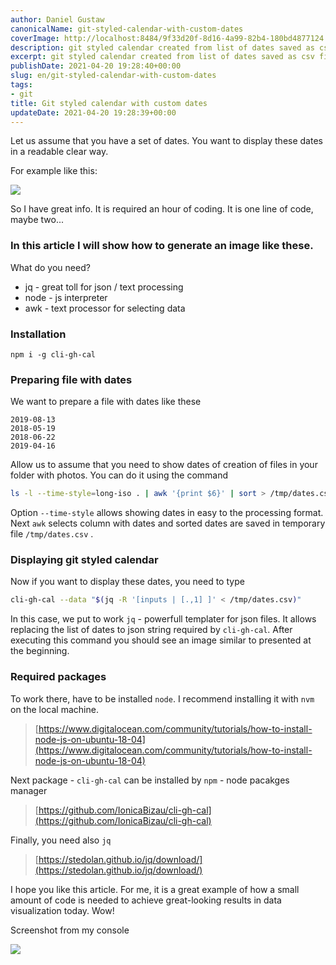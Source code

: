 ```yaml
---
author: Daniel Gustaw
canonicalName: git-styled-calendar-with-custom-dates
coverImage: http://localhost:8484/9f33d20f-8d16-4a99-82b4-180bd4877124.avif
description: git styled calendar created from list of dates saved as csv file
excerpt: git styled calendar created from list of dates saved as csv file
publishDate: 2021-04-20 19:28:40+00:00
slug: en/git-styled-calendar-with-custom-dates
tags:
- git
title: Git styled calendar with custom dates
updateDate: 2021-04-20 19:28:39+00:00
---
```


Let us assume that you have a set of dates. You want to display these dates in a readable clear way.

For example like this:

![](http://localhost:8484/121db3d7-7ea4-4dd3-a4bc-9f7195206354.avifgitcalendar.png)

So I have great info. It is required an hour of coding. It is one line of code, maybe two...

### In this article I will show how to generate an image like these.

What do you need?

* jq - great toll for json / text processing
* node - js interpreter
* awk - text processor for selecting data

### Installation

```
npm i -g cli-gh-cal
```

### Preparing file with dates

We want to prepare a file with dates like these

```csv
2019-08-13
2018-05-19
2018-06-22
2019-04-16
```

Allow us to assume that you need to show dates of creation of files in your folder with photos. You can do it using the command

```bash
ls -l --time-style=long-iso . | awk '{print $6}' | sort > /tmp/dates.csv
```

Option `--time-style` allows showing dates in easy to the processing format. Next `awk` selects column with dates and sorted dates are saved in temporary file `/tmp/dates.csv` .

### Displaying git styled calendar

Now if you want to display these dates, you need to type

```bash
cli-gh-cal --data "$(jq -R '[inputs | [.,1] ]' < /tmp/dates.csv)"
```

In this case, we put to work `jq` - powerfull templater for json files. It allows replacing the list of dates to json string required by `cli-gh-cal`. After executing this command you should see an image similar to presented at the beginning.

### Required packages

To work there, have to be installed `node`. I recommend installing it with `nvm` on the local machine.

> [https://www.digitalocean.com/community/tutorials/how-to-install-node-js-on-ubuntu-18-04](https://www.digitalocean.com/community/tutorials/how-to-install-node-js-on-ubuntu-18-04)

Next package - `cli-gh-cal` can be installed by `npm` - node pacakges manager

> [https://github.com/IonicaBizau/cli-gh-cal](https://github.com/IonicaBizau/cli-gh-cal)

Finally, you need also `jq`

> [https://stedolan.github.io/jq/download/](https://stedolan.github.io/jq/download/)

I hope you like this article. For me, it is a great example of how a small amount of code is needed to achieve great-looking results in data visualization today. Wow!

Screenshot from my console

![](http://localhost:8484/24696782-aeaa-4c8d-985c-9fc092980381.avif)
